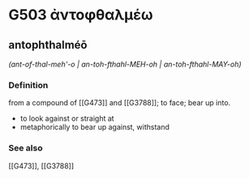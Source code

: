 # G503 ἀντοφθαλμέω

## antophthalméō

_(ant-of-thal-meh'-o | an-toh-fthahl-MEH-oh | an-toh-fthahl-MAY-oh)_

### Definition

from a compound of [[G473]] and [[G3788]]; to face; bear up into.

- to look against or straight at
- metaphorically to bear up against, withstand

### See also

[[G473]], [[G3788]]

